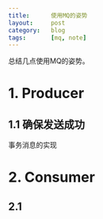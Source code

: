 ```yaml
---
title:      使用MQ的姿势 
layout:     post
category:   blog
tags:       [mq, note]
---
```


总结几点使用MQ的姿势。

# 1. Producer

## 1.1 确保发送成功

事务消息的实现


# 2. Consumer

## 2.1